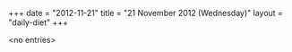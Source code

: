 +++
date = "2012-11-21"
title = "21 November 2012 (Wednesday)"
layout = "daily-diet"
+++

\<no entries\>